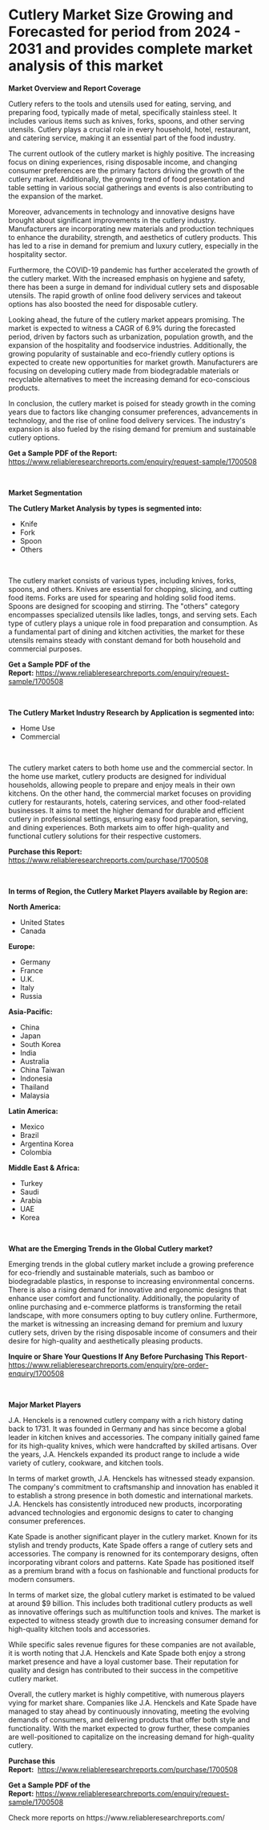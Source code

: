 <p><h1>Cutlery Market Size Growing and Forecasted for period from 2024 - 2031 and provides complete market analysis of this market</h1></p><p><strong>Market Overview and Report Coverage</strong></p>
<p><p>Cutlery refers to the tools and utensils used for eating, serving, and preparing food, typically made of metal, specifically stainless steel. It includes various items such as knives, forks, spoons, and other serving utensils. Cutlery plays a crucial role in every household, hotel, restaurant, and catering service, making it an essential part of the food industry.</p><p>The current outlook of the cutlery market is highly positive. The increasing focus on dining experiences, rising disposable income, and changing consumer preferences are the primary factors driving the growth of the cutlery market. Additionally, the growing trend of food presentation and table setting in various social gatherings and events is also contributing to the expansion of the market.</p><p>Moreover, advancements in technology and innovative designs have brought about significant improvements in the cutlery industry. Manufacturers are incorporating new materials and production techniques to enhance the durability, strength, and aesthetics of cutlery products. This has led to a rise in demand for premium and luxury cutlery, especially in the hospitality sector.</p><p>Furthermore, the COVID-19 pandemic has further accelerated the growth of the cutlery market. With the increased emphasis on hygiene and safety, there has been a surge in demand for individual cutlery sets and disposable utensils. The rapid growth of online food delivery services and takeout options has also boosted the need for disposable cutlery.</p><p>Looking ahead, the future of the cutlery market appears promising. The market is expected to witness a CAGR of 6.9% during the forecasted period, driven by factors such as urbanization, population growth, and the expansion of the hospitality and foodservice industries. Additionally, the growing popularity of sustainable and eco-friendly cutlery options is expected to create new opportunities for market growth. Manufacturers are focusing on developing cutlery made from biodegradable materials or recyclable alternatives to meet the increasing demand for eco-conscious products.</p><p>In conclusion, the cutlery market is poised for steady growth in the coming years due to factors like changing consumer preferences, advancements in technology, and the rise of online food delivery services. The industry's expansion is also fueled by the rising demand for premium and sustainable cutlery options.</p></p>
<p><strong>Get a Sample PDF of the Report:</strong> <a href="https://www.reliableresearchreports.com/enquiry/request-sample/1700508">https://www.reliableresearchreports.com/enquiry/request-sample/1700508</a></p>
<p>&nbsp;</p>
<p><strong>Market Segmentation</strong></p>
<p><strong>The Cutlery Market Analysis by types is segmented into:</strong></p>
<p><ul><li>Knife</li><li>Fork</li><li>Spoon</li><li>Others</li></ul></p>
<p>&nbsp;</p>
<p><p>The cutlery market consists of various types, including knives, forks, spoons, and others. Knives are essential for chopping, slicing, and cutting food items. Forks are used for spearing and holding solid food items. Spoons are designed for scooping and stirring. The "others" category encompasses specialized utensils like ladles, tongs, and serving sets. Each type of cutlery plays a unique role in food preparation and consumption. As a fundamental part of dining and kitchen activities, the market for these utensils remains steady with constant demand for both household and commercial purposes.</p></p>
<p><strong>Get a Sample PDF of the Report:</strong>&nbsp;<a href="https://www.reliableresearchreports.com/enquiry/request-sample/1700508">https://www.reliableresearchreports.com/enquiry/request-sample/1700508</a></p>
<p>&nbsp;</p>
<p><strong>The Cutlery Market Industry Research by Application is segmented into:</strong></p>
<p><ul><li>Home Use</li><li>Commercial</li></ul></p>
<p>&nbsp;</p>
<p><p>The cutlery market caters to both home use and the commercial sector. In the home use market, cutlery products are designed for individual households, allowing people to prepare and enjoy meals in their own kitchens. On the other hand, the commercial market focuses on providing cutlery for restaurants, hotels, catering services, and other food-related businesses. It aims to meet the higher demand for durable and efficient cutlery in professional settings, ensuring easy food preparation, serving, and dining experiences. Both markets aim to offer high-quality and functional cutlery solutions for their respective customers.</p></p>
<p><strong>Purchase this Report:</strong>&nbsp; <a href="https://www.reliableresearchreports.com/purchase/1700508">https://www.reliableresearchreports.com/purchase/1700508</a></p>
<p>&nbsp;</p>
<p><strong>In terms of Region, the Cutlery Market Players available by Region are:</strong></p>
<p>
    <p> <strong> North America: </strong>
        <ul>
            <li>United States</li>
            <li>Canada</li>
        </ul>
        </p> 
    <p> <strong> Europe: </strong>
        <ul>
            <li>Germany</li>
            <li>France</li>
            <li>U.K.</li>
            <li>Italy</li>
            <li>Russia</li>
        </ul>
        </p> 
    <p> <strong> Asia-Pacific: </strong>
        <ul>
            <li>China</li>
            <li>Japan</li>
            <li>South Korea</li>
            <li>India</li>
            <li>Australia</li>
            <li>China Taiwan</li>
            <li>Indonesia</li>
            <li>Thailand</li>
            <li>Malaysia</li>
        </ul>
        </p> 
    <p> <strong> Latin America: </strong>
        <ul>
            <li>Mexico</li>
            <li>Brazil</li>
            <li>Argentina Korea</li>
            <li>Colombia</li>
        </ul>
        </p> 
    <p> <strong> Middle East & Africa: </strong>
        <ul>
            <li>Turkey</li>
            <li>Saudi</li>
            <li>Arabia</li>
            <li>UAE</li>
            <li>Korea</li>
        </ul>
    </p>
    </p>
<p>&nbsp;</p>
<p><strong>What are the Emerging Trends in the Global Cutlery market?</strong></p>
<p><p>Emerging trends in the global cutlery market include a growing preference for eco-friendly and sustainable materials, such as bamboo or biodegradable plastics, in response to increasing environmental concerns. There is also a rising demand for innovative and ergonomic designs that enhance user comfort and functionality. Additionally, the popularity of online purchasing and e-commerce platforms is transforming the retail landscape, with more consumers opting to buy cutlery online. Furthermore, the market is witnessing an increasing demand for premium and luxury cutlery sets, driven by the rising disposable income of consumers and their desire for high-quality and aesthetically pleasing products.</p></p>
<p><strong>Inquire or Share Your Questions If Any Before Purchasing This Report</strong>- <a href="https://www.reliableresearchreports.com/enquiry/pre-order-enquiry/1700508">https://www.reliableresearchreports.com/enquiry/pre-order-enquiry/1700508</a></p>
<p>&nbsp;</p>
<p><strong>Major Market Players</strong></p>
<p><p>J.A. Henckels is a renowned cutlery company with a rich history dating back to 1731. It was founded in Germany and has since become a global leader in kitchen knives and accessories. The company initially gained fame for its high-quality knives, which were handcrafted by skilled artisans. Over the years, J.A. Henckels expanded its product range to include a wide variety of cutlery, cookware, and kitchen tools.</p><p>In terms of market growth, J.A. Henckels has witnessed steady expansion. The company's commitment to craftsmanship and innovation has enabled it to establish a strong presence in both domestic and international markets. J.A. Henckels has consistently introduced new products, incorporating advanced technologies and ergonomic designs to cater to changing consumer preferences.</p><p>Kate Spade is another significant player in the cutlery market. Known for its stylish and trendy products, Kate Spade offers a range of cutlery sets and accessories. The company is renowned for its contemporary designs, often incorporating vibrant colors and patterns. Kate Spade has positioned itself as a premium brand with a focus on fashionable and functional products for modern consumers.</p><p>In terms of market size, the global cutlery market is estimated to be valued at around $9 billion. This includes both traditional cutlery products as well as innovative offerings such as multifunction tools and knives. The market is expected to witness steady growth due to increasing consumer demand for high-quality kitchen tools and accessories.</p><p>While specific sales revenue figures for these companies are not available, it is worth noting that J.A. Henckels and Kate Spade both enjoy a strong market presence and have a loyal customer base. Their reputation for quality and design has contributed to their success in the competitive cutlery market.</p><p>Overall, the cutlery market is highly competitive, with numerous players vying for market share. Companies like J.A. Henckels and Kate Spade have managed to stay ahead by continuously innovating, meeting the evolving demands of consumers, and delivering products that offer both style and functionality. With the market expected to grow further, these companies are well-positioned to capitalize on the increasing demand for high-quality cutlery.</p></p>
<p><strong>Purchase this Report:</strong>&nbsp;&nbsp;<a href="https://www.reliableresearchreports.com/purchase/1700508">https://www.reliableresearchreports.com/purchase/1700508</a></p>
<p></p>
<p><strong>Get a Sample PDF of the Report:</strong>&nbsp;<a href="https://www.reliableresearchreports.com/enquiry/request-sample/1700508">https://www.reliableresearchreports.com/enquiry/request-sample/1700508</a></p>
<p>Check more reports on https://www.reliableresearchreports.com/</p>